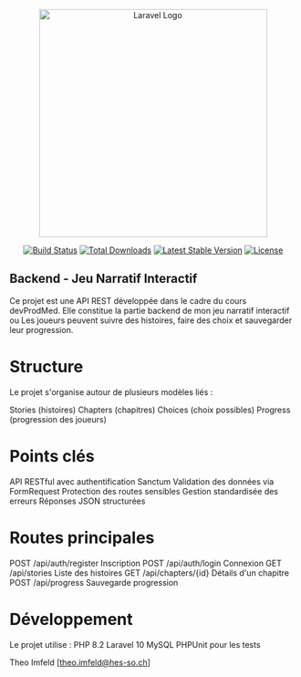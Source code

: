 <p align="center"><a href="https://laravel.com" target="_blank"><img src="https://raw.githubusercontent.com/laravel/art/master/logo-lockup/5%20SVG/2%20CMYK/1%20Full%20Color/laravel-logolockup-cmyk-red.svg" width="400" alt="Laravel Logo"></a></p>

<p align="center">
<a href="https://github.com/laravel/framework/actions"><img src="https://github.com/laravel/framework/workflows/tests/badge.svg" alt="Build Status"></a>
<a href="https://packagist.org/packages/laravel/framework"><img src="https://img.shields.io/packagist/dt/laravel/framework" alt="Total Downloads"></a>
<a href="https://packagist.org/packages/laravel/framework"><img src="https://img.shields.io/packagist/v/laravel/framework" alt="Latest Stable Version"></a>
<a href="https://packagist.org/packages/laravel/framework"><img src="https://img.shields.io/packagist/l/laravel/framework" alt="License"></a>
</p>

## Backend - Jeu Narratif Interactif
Ce projet est une API REST développée dans le cadre du cours devProdMed. Elle constitue la partie backend de mon jeu narratif interactif ou Les joueurs peuvent suivre des histoires, faire des choix et sauvegarder leur progression.

# Structure
Le projet s'organise autour de plusieurs modèles liés :

Stories (histoires)
Chapters (chapitres)
Choices (choix possibles)
Progress (progression des joueurs)

# Points clés
API RESTful avec authentification Sanctum
Validation des données via FormRequest
Protection des routes sensibles
Gestion standardisée des erreurs
Réponses JSON structurées

# Routes principales
POST   /api/auth/register    Inscription
POST   /api/auth/login      Connexion
GET    /api/stories         Liste des histoires
GET    /api/chapters/{id}   Détails d'un chapitre
POST   /api/progress        Sauvegarde progression

# Développement
Le projet utilise :
PHP 8.2
Laravel 10
MySQL
PHPUnit pour les tests

Theo Imfeld [theo.imfeld@hes-so.ch]